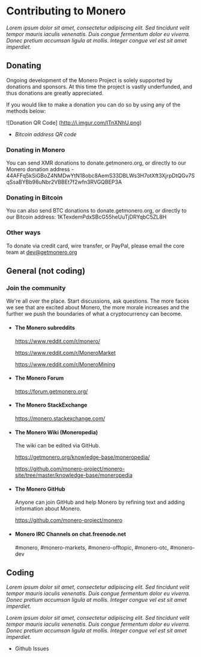 # Contributing to Monero

_Lorem ipsum dolor sit amet, consectetur adipiscing elit. Sed tincidunt velit tempor mauris iaculis venenatis. Duis congue fermentum dolor eu viverra. Donec pretium accumsan ligula at mollis. Integer congue vel est sit amet imperdiet._

## Donating

Ongoing development of the Monero Project is solely supported by donations and sponsors. At this time the project is vastly underfunded, and thus donations are greatly appreciated.

If you would like to make a donation you can do so by using any of the methods below:

 ![Donation QR Code]
 (http://i.imgur.com/ITnXNhU.png)
 - _Bitcoin address QR code_

### Donating in Monero

You can send XMR donations to donate.getmonero.org, or directly to our Monero donation address - 44AFFq5kSiGBoZ4NMDwYtN18obc8AemS33DBLWs3H7otXft3XjrpDtQGv7SqSsaBYBb98uNbr2VBBEt7f2wfn3RVGQBEP3A

### Donating in Bitcoin

You can also send BTC donations to donate.getmonero.org, or directly to our Bitcoin address: 1KTexdemPdxSBcG55heUuTjDRYqbC5ZL8H

### Other ways

To donate via credit card, wire transfer, or PayPal, please email the core team at dev@getmonero.org

## General (not coding)

### Join the community
We're all over the place.  Start discussions, ask questions. The more faces we see that are excited about Monero, the more morale increases and the further we push the boundaries of what a cryptocurrency can become.

- #### The Monero subreddits

   https://www.reddit.com/r/monero/

   https://www.reddit.com/r/MoneroMarket

   https://www.reddit.com/r/MoneroMining


- #### The Monero Forum

   https://forum.getmonero.org/


- #### The Monero StackExchange

   https://monero.stackexchange.com/

- #### The Monero Wiki (Moneropedia)
   
   The wiki can be edited via GitHub.
   
   https://getmonero.org/knowledge-base/moneropedia/
   
   https://github.com/monero-project/monero-site/tree/master/knowledge-base/moneropedia

- #### The Monero GitHub

   Anyone can join GitHub and help Monero by refining text and adding information about Monero.

   https://github.com/monero-project/monero


- #### Monero IRC Channels on chat.freenode.net

   #monero, #monero-markets, #monero-offtopic, #monero-otc, #monero-dev



## Coding

_Lorem ipsum dolor sit amet, consectetur adipiscing elit. Sed tincidunt velit tempor mauris iaculis venenatis. Duis congue fermentum dolor eu viverra. Donec pretium accumsan ligula at mollis. Integer congue vel est sit amet imperdiet._

_Lorem ipsum dolor sit amet, consectetur adipiscing elit. Sed tincidunt velit tempor mauris iaculis venenatis. Duis congue fermentum dolor eu viverra. Donec pretium accumsan ligula at mollis. Integer congue vel est sit amet imperdiet._

- Github Issues
